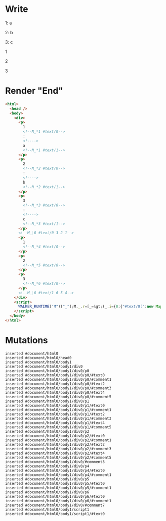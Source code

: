 # Write
  <div><p>1<!--M_*1 #text/0-->: <!>a<!--M_*1 #text/1--></p><p>2<!--M_*2 #text/0-->: <!>b<!--M_*2 #text/1--></p><p>3<!--M_*3 #text/0-->: <!>c<!--M_*3 #text/1--></p><!--M_|0 #text/0 3 2 1--><p>1<!--M_*4 #text/0--></p><p>2<!--M_*5 #text/0--></p><p>3<!--M_*6 #text/0--></p><!--M_|0 #text/1 6 5 4--></div><script>WALKER_RUNTIME("M")("_");M._.r=[_=>(_.i={0:{"#text/0(":new Map(_.a=[["1",_.c={}],["2",_.d={}],["3",_.e={}]]),"#text/1(":new Map(_.b=[["1",_.f={}],["2",_.g={}],["3",_.h={}]])},1:_.c,2:_.d,3:_.e,4:_.f,5:_.g,6:_.h}),0]</script>


# Render "End"
```html
<html>
  <head />
  <body>
    <div>
      <p>
        1
        <!--M_*1 #text/0-->
        : 
        <!---->
        a
        <!--M_*1 #text/1-->
      </p>
      <p>
        2
        <!--M_*2 #text/0-->
        : 
        <!---->
        b
        <!--M_*2 #text/1-->
      </p>
      <p>
        3
        <!--M_*3 #text/0-->
        : 
        <!---->
        c
        <!--M_*3 #text/1-->
      </p>
      <!--M_|0 #text/0 3 2 1-->
      <p>
        1
        <!--M_*4 #text/0-->
      </p>
      <p>
        2
        <!--M_*5 #text/0-->
      </p>
      <p>
        3
        <!--M_*6 #text/0-->
      </p>
      <!--M_|0 #text/1 6 5 4-->
    </div>
    <script>
      WALKER_RUNTIME("M")("_");M._.r=[_=&gt;(_.i={0:{"#text/0(":new Map(_.a=[["1",_.c={}],["2",_.d={}],["3",_.e={}]]),"#text/1(":new Map(_.b=[["1",_.f={}],["2",_.g={}],["3",_.h={}]])},1:_.c,2:_.d,3:_.e,4:_.f,5:_.g,6:_.h}),0]
    </script>
  </body>
</html>
```

# Mutations
```
inserted #document/html0
inserted #document/html0/head0
inserted #document/html0/body1
inserted #document/html0/body1/div0
inserted #document/html0/body1/div0/p0
inserted #document/html0/body1/div0/p0/#text0
inserted #document/html0/body1/div0/p0/#comment1
inserted #document/html0/body1/div0/p0/#text2
inserted #document/html0/body1/div0/p0/#comment3
inserted #document/html0/body1/div0/p0/#text4
inserted #document/html0/body1/div0/p0/#comment5
inserted #document/html0/body1/div0/p1
inserted #document/html0/body1/div0/p1/#text0
inserted #document/html0/body1/div0/p1/#comment1
inserted #document/html0/body1/div0/p1/#text2
inserted #document/html0/body1/div0/p1/#comment3
inserted #document/html0/body1/div0/p1/#text4
inserted #document/html0/body1/div0/p1/#comment5
inserted #document/html0/body1/div0/p2
inserted #document/html0/body1/div0/p2/#text0
inserted #document/html0/body1/div0/p2/#comment1
inserted #document/html0/body1/div0/p2/#text2
inserted #document/html0/body1/div0/p2/#comment3
inserted #document/html0/body1/div0/p2/#text4
inserted #document/html0/body1/div0/p2/#comment5
inserted #document/html0/body1/div0/#comment3
inserted #document/html0/body1/div0/p4
inserted #document/html0/body1/div0/p4/#text0
inserted #document/html0/body1/div0/p4/#comment1
inserted #document/html0/body1/div0/p5
inserted #document/html0/body1/div0/p5/#text0
inserted #document/html0/body1/div0/p5/#comment1
inserted #document/html0/body1/div0/p6
inserted #document/html0/body1/div0/p6/#text0
inserted #document/html0/body1/div0/p6/#comment1
inserted #document/html0/body1/div0/#comment7
inserted #document/html0/body1/script1
inserted #document/html0/body1/script1/#text0
```